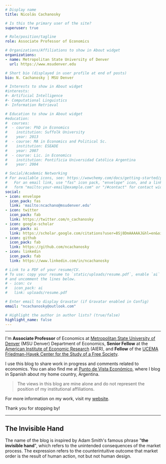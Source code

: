 ```yaml
---
# Display name
title: Nicolás Cachanosky

# Is this the primary user of the site?
superuser: true

# Role/position/tagline
role: Associate Professor of Economics

# Organizations/Affiliations to show in About widget
organizations:
- name: Metropolitan State University of Denver
  url: https://www.msudenver.edu

# Short bio (displayed in user profile at end of posts)
bio: N. Cachanosky | MSU Denver

# Interests to show in About widget
#interests:
#- Artificial Intelligence
#- Computational Linguistics
#- Information Retrieval

# Education to show in About widget
#education:
#  courses:
#  - course: PhD in Economics
#    institution: Suffolk University
#    year: 2013
#  - course: MA in Economics and Political Sc.
#    institution: ESEADE
#    year: 2007
#  - course: Lic. in Economics
#    institution: Pontificia Universidad Católica Argentina
#    year: 2004

# Social/Academic Networking
# For available icons, see: https://wowchemy.com/docs/getting-started/page-builder/#icons
#   For an email link, use "fas" icon pack, "envelope" icon, and a link in the
#   form "mailto:your-email@example.com" or "/#contact" for contact widget.
social:
- icon: envelope
  icon_pack: fas
  link: 'mailto:ncachano@msudenver.edu'
- icon: twitter
  icon_pack: fab
  link: https://twitter.com/n_cachanosky
- icon: google-scholar  
  icon_pack: ai
  link: https://scholar.google.com/citations?user=8Sj8DmAAAAAJ&hl=en&oi=ao
- icon: github
  icon_pack: fab
  link: https://github.com/ncachanosky
- icon: linkedin
  icon_pack: fab
  link: https://www.linkedin.com/in/ncachanosky

# Link to a PDF of your resume/CV.
# To use: copy your resume to `static/uploads/resume.pdf`, enable `ai` icons in `params.toml`, 
# and uncomment the lines below.
# - icon: cv
#   icon_pack: ai
#   link: uploads/resume.pdf

# Enter email to display Gravatar (if Gravatar enabled in Config)
email: "ncachanosky@outlook.com"

# Highlight the author in author lists? (true/false)
highlight_name: false
---
```


---

I'm **Associate Professor** of Economics at [Metropolitan State University of Denver](http://www.msudenver.edu/) (MSU Denver) Department of Economics, **Senior Fellow** at the [American Institute of Economic Research](http://www.aier.org/) (AIER), and **Fellow** of the [UCEMA Friedman-Hayek Center for the Study of a Free Society](https://ucema.edu.ar/friedman-hayek-center).

I use this blog to share work in progress and comments related to economics. You can also find me at [Punto de Vista Económico](https://puntodevistaeconomico.com/), where I blog in Spanish about my home country, Argentina.

> The views in this blog are mine alone and do not represent the position of my institutional affiliations.

For more information on my work, visit my [website](https://www.ncachanosky.com/).

Thank you for stopping by!

---

## The Invisible Hand

The name of the blog is inspired by Adam Smith's famous phrase "**the invisible hand**", which refers to the unintended consequences of the market process. The expression refers to the counterintuitive outcome that market order is the result of human action, not but not human design.